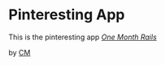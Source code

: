 # Pinteresting App 

This is the pinteresting app
[*One Month Rails*](http://onemonthrails.com)

by [CM](http://github.com/cmelcher)
